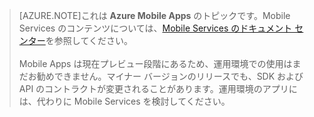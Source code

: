 >[AZURE.NOTE]これは **Azure Mobile Apps** のトピックです。Mobile Services のコンテンツについては、[Mobile Services のドキュメント センター](/documentation/services/mobile-services/)を参照してください。<br/><br/>Mobile Apps は現在プレビュー段階にあるため、運用環境での使用はまだお勧めできません。マイナー バージョンのリリースでも、SDK および API のコントラクトが変更されることがあります。運用環境のアプリには、代わりに Mobile Services を検討してください。

<!---HONumber=August15_HO6-->